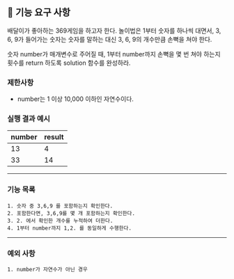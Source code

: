 ## 🚀 기능 요구 사항

배달이가 좋아하는 369게임을 하고자 한다. 놀이법은 1부터 숫자를 하나씩 대면서, 3, 6, 9가 들어가는 숫자는 숫자를 말하는 대신 3, 6, 9의 개수만큼 손뼉을 쳐야 한다.

숫자 number가 매개변수로 주어질 때, 1부터 number까지 손뼉을 몇 번 쳐야 하는지 횟수를 return 하도록 solution 함수를 완성하라.

### 제한사항

- number는 1 이상 10,000 이하인 자연수이다.

### 실행 결과 예시

| number | result |
| --- | --- |
| 13 | 4 |
| 33 | 14 |

---
  
### 기능 목록
    1. 숫자 중 3,6,9 를 포함하는지 확인한다.
    2. 포함한다면, 3,6,9를 몇 개 포함하는지 확인한다.
    3. 2. 에서 확인한 개수를 누적하여 더한다.
    4. 1부터 number까지 1,2. 를 동일하게 수행한다.

---

### 예외 사항
    1. number가 자연수가 아닌 경우